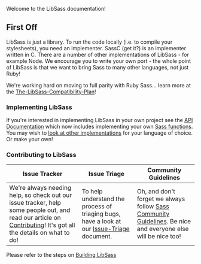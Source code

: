 Welcome to the LibSass documentation!

## First Off
LibSass is just a library. To run the code locally (i.e. to compile your stylesheets), you need an implementer. SassC (get it?) is an implementer written in C. There are a number of other implementations of LibSass - for example Node. We encourage you to write your own port - the whole point of LibSass is that we want to bring Sass to many other languages, not just Ruby!

We're working hard on moving to full parity with Ruby Sass... learn more at the [The-LibSass-Compatibility-Plan](compatibility-plan.md)!

### Implementing LibSass

If you're interested in implementing LibSass in your own project see the [API Documentation](api-doc.md) which now includes implementing
your own [Sass functions](api-function.md).  You may wish to [look at other implementations](implementations.md) for your language of choice.
Or make your own!

### Contributing to LibSass

|   Issue Tracker   |            Issue Triage          |     Community Guidelines    |
|-------------------|----------------------------------|-----------------------------|
| We're always needing help, so check out our issue tracker, help some people out, and read our article on [Contributing](contributing.md)! It's got all the details on what to do! | To help understand the process of triaging bugs, have a look at our [Issue-Triage](triage.md) document. | Oh, and don't forget we always follow [Sass Community Guidelines](https://sass-lang.com/community-guidelines). Be nice and everyone else will be nice too! |

Please refer to the steps on [Building LibSass](build.md)
